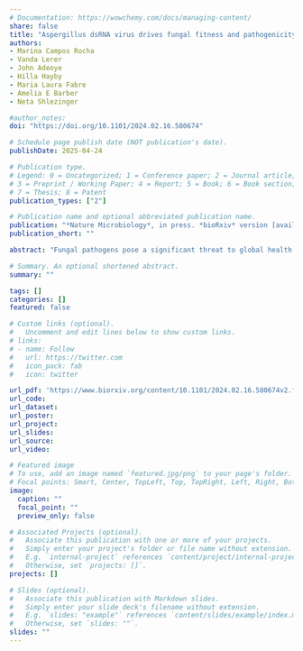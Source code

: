 ```yaml
---
# Documentation: https://wowchemy.com/docs/managing-content/
share: false
title: "Aspergillus dsRNA virus drives fungal fitness and pathogenicity in the mammalian host"
authors:
- Marina Campos Rocha
- Vanda Lerer
- John Adeoye
- Hilla Hayby
- Maria Laura Fabre
- Amelia E Barber
- Neta Shlezinger

#author_notes:
doi: "https://doi.org/10.1101/2024.02.16.580674"

# Schedule page publish date (NOT publication's date).
publishDate: 2025-04-24

# Publication type.
# Legend: 0 = Uncategorized; 1 = Conference paper; 2 = Journal article;
# 3 = Preprint / Working Paper; 4 = Report; 5 = Book; 6 = Book section;
# 7 = Thesis; 8 = Patent
publication_types: ["2"]

# Publication name and optional abbreviated publication name.
publication: "*Nature Microbiology*, in press. *bioRxiv* version [available](https://doi.org/10.1101/2024.02.16.580674)"
publication_short: ""

abstract: "Fungal pathogens pose a significant threat to global health. *Aspergillus fumigatus* accounts for approximately 65% of all invasive fungal infections in humans, with mortality rates from invasive aspergillosis reaching nearly 50%. Mycoviruses, viruses that infect fungi, can modulate fungal virulence in plant pathogenic fungi, leading to either hypovirulence or hypervirulence. However, their impact on fungal pathogenesis in mammals has remained largely unexplored. Here, utilizing an *A. fumigatus* strain naturally infected with Aspergillus fumigatus polymycovirus-1M (AfuPmV-1M), we found that the mycovirus confers a significant survival advantage to the fungus under conditions of oxidative stress, heat stress, and within the murine lung. Thus, AfuPmV-1M modulates fungal fitness, resulting in increased virulence and the progression of exacerbated fungal disease. Moreover, antiviral treatment reverses the virus-mediated increase in virulence, representing a promising “antipathogenicity” therapy against virus-bearing pathogenic fungi. Collectively, these findings reveal that mycoviruses act as pivotal’backseat drivers’ in human fungal diseases, underscoring significant clinical implications and offering promising avenues for novel therapeutic strategies."

# Summary. An optional shortened abstract.
summary: ""

tags: []
categories: []
featured: false

# Custom links (optional).
#   Uncomment and edit lines below to show custom links.
# links:
# - name: Follow
#   url: https://twitter.com
#   icon_pack: fab
#   icon: twitter

url_pdf: 'https://www.biorxiv.org/content/10.1101/2024.02.16.580674v2.full.pdf'
url_code:
url_dataset:
url_poster:
url_project:
url_slides:
url_source:
url_video:

# Featured image
# To use, add an image named `featured.jpg/png` to your page's folder. 
# Focal points: Smart, Center, TopLeft, Top, TopRight, Left, Right, BottomLeft, Bottom, BottomRight.
image:
  caption: ""
  focal_point: ""
  preview_only: false

# Associated Projects (optional).
#   Associate this publication with one or more of your projects.
#   Simply enter your project's folder or file name without extension.
#   E.g. `internal-project` references `content/project/internal-project/index.md`.
#   Otherwise, set `projects: []`.
projects: []

# Slides (optional).
#   Associate this publication with Markdown slides.
#   Simply enter your slide deck's filename without extension.
#   E.g. `slides: "example"` references `content/slides/example/index.md`.
#   Otherwise, set `slides: ""`.
slides: ""
---
```

